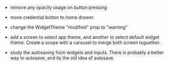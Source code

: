 - remove any opacity usage on button pressing

- move credential button to home drawer.

- change the WidgetTheme "modified" prop to "warning"

- add a screen to select app theme, and another to select default widget theme. Create a scope with a carousel to merge both screen toguether.

- study the autosaving from widgets and inputs. There is probably a better way to autosave, and its the old idea of autosave.